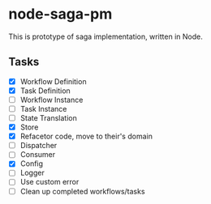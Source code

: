 # node-saga-pm

This is prototype of saga implementation, written in Node.

## Tasks

- [x] Workflow Definition
- [x] Task Definition
- [ ] Workflow Instance
- [ ] Task Instance
- [ ] State Translation
- [x] Store
- [x] Refacetor code, move to their's domain
- [ ] Dispatcher
- [ ] Consumer
- [x] Config
- [ ] Logger
- [ ] Use custom error
- [ ] Clean up completed workflows/tasks
